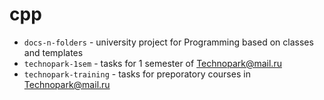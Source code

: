 # cpp

- `docs-n-folders` - university project for Programming based on classes and templates
- `technopark-1sem` - tasks for 1 semester of Technopark@mail.ru
- `technopark-training` - tasks for preporatory courses in Technopark@mail.ru
